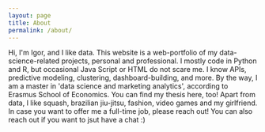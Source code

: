 ```yaml
---
layout: page
title: About
permalink: /about/
---
```


Hi, I'm Igor, and I like data. This website is a web-portfolio of my data-science-related projects, personal and professional.
I mostly code in Python and R, but occasional Java Script or HTML do not scare me. I know APIs, predictive modeling, clustering, dashboard-building, and more. By the way, I am a master in 'data science and marketing analytics', according to Erasmus School of Economics. You can find my thesis here, too!
Apart from data, I like squash, brazilian jiu-jitsu, fashion, video games and my girlfriend. In case you want to offer me a full-time job, please reach out! You can also reach out if you want to jsut have a chat :) 

